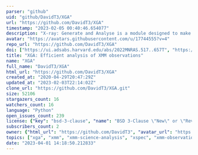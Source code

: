 ```yaml
---
parser: "github"
uid: "github/DavidT3/XGA"
url: "https://github.com/DavidT3/XGA"
timestamp: "2023-02-05 00:40:46.654077"
description: "X-ray: Generate and Analyse is a module designed to make the analysis of XMM observations simple and efficient. It provides an interface with SAS for the creation of XMM data products, as well as a way to easily perform fits (scalable for multiple observations) and retrieve information about an object, all within a Python package. "
avatar: "https://avatars.githubusercontent.com/u/17744555?v=4"
repo_url: "https://github.com/DavidT3/XGA"
doi: ["https://ui.adsabs.harvard.edu/abs/2022MNRAS.517..657T", "https://ui.adsabs.harvard.edu/abs/2022arXiv220201236T", "https://ui.adsabs.harvard.edu/abs/2023ascl.soft01012T/abstract"]
title: "XGA: Efficient analysis of XMM observations"
name: "XGA"
full_name: "DavidT3/XGA"
html_url: "https://github.com/DavidT3/XGA"
created_at: "2020-04-29T20:47:29Z"
updated_at: "2023-02-03T22:14:02Z"
clone_url: "https://github.com/DavidT3/XGA.git"
size: 52106
stargazers_count: 16
watchers_count: 16
language: "Python"
open_issues_count: 239
license: {"key": "bsd-3-clause", "name": "BSD 3-Clause \"New\" or \"Revised\" License", "spdx_id": "BSD-3-Clause", "url": "https://api.github.com/licenses/bsd-3-clause", "node_id": "MDc6TGljZW5zZTU="}
subscribers_count: 2
owner: {"html_url": "https://github.com/DavidT3", "avatar_url": "https://avatars.githubusercontent.com/u/17744555?v=4", "login": "DavidT3", "type": "User"}
topics: ["xga", "xmm", "xmm-science-analysis", "xspec", "xmm-observations", "sas", "heasoft", "x-ray", "astrophysics", "astronomy", "galaxy-clusters", "x-ray-astronomy"]
date: "2023-04-01 14:18:50.212833"
---
```

